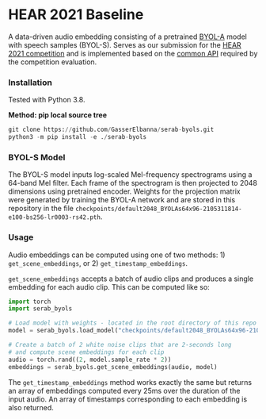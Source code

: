 # HEAR 2021 Baseline

A data-driven audio embedding consisting of a pretrained [BYOL-A](https://github.com/nttcslab/byol-a) model with speech samples (BYOL-S). Serves as our submission for the [HEAR 2021 competition](https://neuralaudio.ai/hear2021-holistic-evaluation-of-audio-representations.html) and is implemented based on the [common API](https://neuralaudio.ai/hear2021-holistic-evaluation-of-audio-representations.html#common-api) required by the competition evaluation.


### Installation

Tested with Python 3.8.

**Method: pip local source tree**

```python
git clone https://github.com/GasserElbanna/serab-byols.git
python3 -m pip install -e ./serab-byols
```

### BYOL-S Model

The BYOL-S model inputs log-scaled Mel-frequency spectrograms using a
64-band Mel filter. Each frame of the spectrogram is then projected to 2048
dimensions using pretrained encoder. Weights for the projection matrix were
generated by training the BYOL-A network and are stored in this repository in the
file `checkpoints/default2048_BYOLAs64x96-2105311814-e100-bs256-lr0003-rs42.pth`.


### Usage

Audio embeddings can be computed using one of two methods: 1)
`get_scene_embeddings`, or 2) `get_timestamp_embeddings`.

`get_scene_embeddings` accepts a batch of audio clips and produces a single embedding
for each audio clip. This can be computed like so:
```python
import torch
import serab_byols

# Load model with weights - located in the root directory of this repo
model = serab_byols.load_model("checkpoints/default2048_BYOLAs64x96-2105311814-e100-bs256-lr0003-rs42.pth")

# Create a batch of 2 white noise clips that are 2-seconds long
# and compute scene embeddings for each clip
audio = torch.rand((2, model.sample_rate * 2))
embeddings = serab_byols.get_scene_embeddings(audio, model)
```

The `get_timestamp_embeddings` method works exactly the same but returns an array
of embeddings computed every 25ms over the duration of the input audio. An array
of timestamps corresponding to each embedding is also returned.